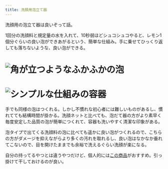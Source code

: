 ```yaml
---
title: 洗顔用泡立て器
---
```

洗顔用の泡立て器は良いぞって話。

1回分の洗顔料と規定量の水を入れて、10秒弱ほどシュコシュコやると、レモン1個分ぐらいの良い泡ができあがるという、簡単な仕組み。手に乗せてひっくり返しても落ちないような、良い泡ができる。

![](https://lh4.googleusercontent.com/KbO24G23JJGmG2exNwqMNez9rB8PvVI7BLzQrMrdbPZdWIuyMOo-vymi73jubgPJetSAnIZEeUeSXS5QqWwLIrZPWDzII-cbZmf7mJjVXE7Dcj1Rw8wTaa4DYrrNXAujXtYq0aEhl3R1uQeyPH_9FYE89woYtMJgggYv9-HEtWZ-F9XO7HXP5V6hVHP3 "角が立つようなふかふかの泡")
===================================================================================================================================================================================================================================================

![](https://lh5.googleusercontent.com/HteGiAqaJko2cLRwCcwzq7cwx4Vm-4_KSMr7PYz5a6JOLp3csTsZnEuXK7q2khrMbY37Xbp1XJ0CfcPuY3PEonmBQB-0w4HJLxw87-vhHnrzoLBw1J86X0LeZxbCa_0EnNMt3W36zBhO-cFGCfD-M7BEOWs3EBfDGlw6IMQxNeM5_qFgeGPUG-vKK6uj "シンプルな仕組みの容器")
=================================================================================================================================================================================================================================================

手でも同様の泡はつくれる。しかし不慣れな初心者には難しいものがあるし、慣れてても結構時間が掛かる。洗顔ネットと比べても、泡だて器の方がより素早く毎度安定した品質の泡が簡単につくれて、容器も洗いやすく清潔な印象がある。

泡タイプで出てくる洗顔料の泡に比べても遥かに良い泡がつくれるので、こちらの方がダメージを抑えながらより多くの汚れを取れるし、良い泡はなかなか垂れてこないので、目を開けたままでも余裕で洗えるぐらい洗顔が楽になる。

自分の持ってるやつとは違うやつだけど、個人的には[この商品](https://www.amazon.co.jp/dp/B09KMP9GDN)がおすすめ。引っ掛けて干しておけるのが良い。
